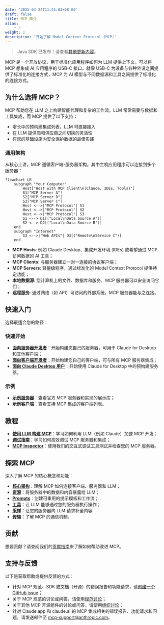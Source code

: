 ```yaml
---
date: '2025-03-24T11:45:03+08:00'
draft: false
title: MCP 简介
alias:
    - /
weight: 1
description: '开始了解 Model Context Protocol (MCP)'
---
```


> Java SDK 已发布！请查看[其他更新内容](/development/updates)。

MCP 是一个开放协议，用于标准化应用程序如何为 LLM 提供上下文。可以将 MCP 想象成 AI 应用程序的 USB-C 接口。就像 USB-C 为设备与各种外设之间提供了标准化的连接方式，MCP 为 AI 模型与不同数据源和工具之间提供了标准化的连接方式。

## 为什么选择 MCP？

MCP 帮助您在 LLM 之上构建智能代理和复杂的工作流。LLM 常常需要与数据和工具集成，而 MCP 提供了以下支持：

- 增长中的预构建集成列表，LLM 可直接接入
- 在 LLM 提供商和供应商之间切换的灵活性
- 在您的基础设施内安全保护数据的最佳实践

### 通用架构

从核心上讲，MCP 遵循客户端-服务器架构，其中主机应用程序可以连接到多个服务器：

```mermaid
flowchart LR
    subgraph "Your Computer"
        Host["Host with MCP Client\n(Claude, IDEs, Tools)"]
        S1["MCP Server A"]
        S2["MCP Server B"]
        S3["MCP Server C"]
        Host <-->|"MCP Protocol"| S1
        Host <-->|"MCP Protocol"| S2
        Host <-->|"MCP Protocol"| S3
        S1 <--> D1[("Local\nData Source A")]
        S2 <--> D2[("Local\nData Source B")]
    end
    subgraph "Internet"
        S3 <-->|"Web APIs"| D3[("Remote\nService C")]
    end
```

- **MCP Hosts**: 例如 Claude Desktop、集成开发环境 (IDEs) 或希望通过 MCP 访问数据的 AI 工具；
- **MCP Clients**: 与服务器建立一对一连接的协议客户端；
- **MCP Servers**: 轻量级程序，通过标准化的 Model Context Protocol 提供特定功能；
- **本地数据源**: 您计算机上的文件、数据库和服务，MCP 服务器可以安全访问它们；
- **远程服务**: 通过网络（如 API）可访问的外部系统，MCP 服务器能与之连接。

## 快速入门

选择最适合您的路径：

### 快速开始

- **[面向服务器开发者](quickstart/server)**：开始构建您自己的服务器，可用于 Claude for Desktop 和其他客户端；
- **[面向客户端开发者](quickstart/client)**：开始构建您自己的客户端，可与所有 MCP 服务器集成；
- **[面向 Claude Desktop 用户](quickstart/user)**：开始使用 Claude for Desktop 中的预构建服务器。

### 示例

- **[示例服务器](examples)**：查看官方 MCP 服务器和实现的展示库；
- **[示例客户端](clients)**：查看支持 MCP 集成的客户端列表。

## 教程

- **[使用 LLM 构建 MCP](tutorials/building-mcp-with-llms)**：学习如何利用 LLM（例如 Claude）加速 MCP 开发；
- **[调试指南](docs/tools/debugging)**：学习如何高效调试 MCP 服务器和集成；
- **[MCP Inspector](docs/tools/inspector)**：使用我们的交互式调试工具测试并检查您的 MCP 服务器。

## 探索 MCP

深入了解 MCP 的核心概念和功能：

- **[核心架构](docs/concepts/architecture)**：理解 MCP 如何连接客户端、服务器和 LLM；
- **[资源](docs/concepts/resources)**：将服务器中的数据和内容暴露给 LLM；
- **[Prompts](docs/concepts/prompts)**：创建可重用的提示模板和工作流；
- **[工具](docs/concepts/tools)**：让 LLM 能够通过您的服务器执行操作；
- **[采样](docs/concepts/sampling)**：让您的服务器向 LLM 请求补全内容
- **[传输](docs/concepts/transports)**：了解 MCP 的通信机制。

## 贡献

想要贡献？请查阅我们的[贡献指南](development/contributing)来了解如何帮助改进 MCP。

## 支持与反馈

以下是获取帮助或提供反馈的方式：

- 针对 MCP 规范、SDK 或文档（开源）的错误报告和功能请求，请[创建一个 GitHub issue](https://github.com/modelcontextprotocol)；
- 关于 MCP 规范的讨论或问答，请使用[规范讨论](https://github.com/modelcontextprotocol/specification/discussions)；
- 关于其他 MCP 开源组件的讨论或问答，请使用[组织讨论](https://github.com/orgs/modelcontextprotocol/discussions)；
- 针对 Claude.app 和 claude.ai 的 MCP 集成相关的错误报告、功能请求和问题，请发送邮件至 [mcp-support@anthropic.com](mailto://mcp-support@anthropic.com)。
